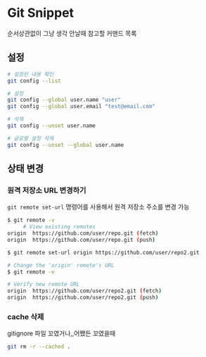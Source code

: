 # Git Snippet

순서상관없이 그냥 생각 안날때 참고할 커맨드 목록

## 설정

```bash
# 설정된 내용 확인
git config --list

# 설정
git config --global user.name "user"
git config --global user.email "test@email.com"

# 삭제
git config --unset user.name

# 글로벌 설정 삭제
git config --unset --global user.name
```

## 상태 변경

### 원격 저장소 URL 변경하기

`git remote set-url` 명령어를 사용해서 원격 저장소 주소를 변경 가능

```bash
$ git remote -v
     # View existing remotes
origin  https://github.com/user/repo.git (fetch)
origin  https://github.com/user/repo.git (push)

$ git remote set-url origin https://github.com/user/repo2.git

# Change the 'origin' remote's URL
$ git remote -v

# Verify new remote URL
origin  https://github.com/user/repo2.git (fetch)
origin  https://github.com/user/repo2.git (push)
```

### cache 삭제

gitignore 파일 꼬였거나,,어쨌든 꼬였을때

```bash
git rm -r --cached .
```

